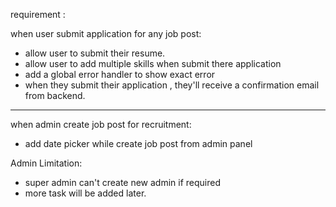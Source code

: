 requirement :

when user submit application for any job post:

- allow user to submit their resume.
- allow user to add multiple skills when submit there application
- add a global error handler to show exact error
- when they submit their application , they'll receive a confirmation email from backend.

---

when admin create job post for recruitment:

- add date picker while create job post from admin panel

Admin Limitation:

- super admin can't create new admin if required
- more task will be added later.
